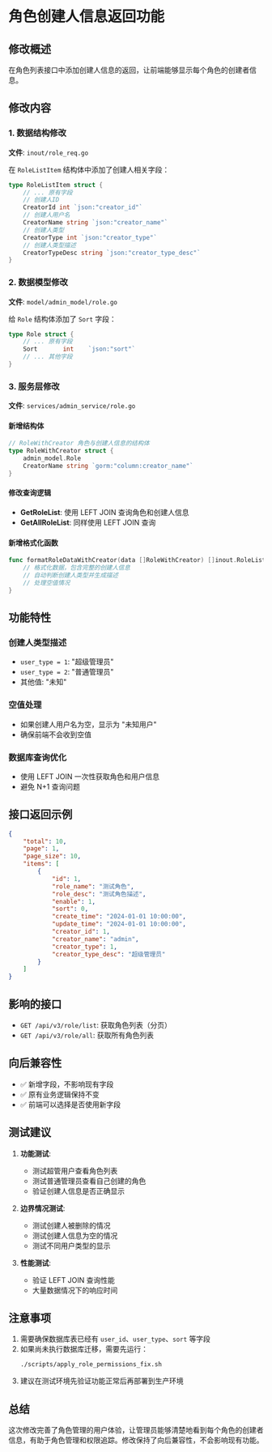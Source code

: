 # 角色创建人信息返回功能

## 修改概述

在角色列表接口中添加创建人信息的返回，让前端能够显示每个角色的创建者信息。

## 修改内容

### 1. 数据结构修改

**文件**: `inout/role_req.go`

在 `RoleListItem` 结构体中添加了创建人相关字段：

```go
type RoleListItem struct {
    // ... 原有字段
    // 创建人ID
    CreatorId int `json:"creator_id"`
    // 创建人用户名
    CreatorName string `json:"creator_name"`
    // 创建人类型
    CreatorType int `json:"creator_type"`
    // 创建人类型描述
    CreatorTypeDesc string `json:"creator_type_desc"`
}
```

### 2. 数据模型修改

**文件**: `model/admin_model/role.go`

给 `Role` 结构体添加了 `Sort` 字段：

```go
type Role struct {
    // ... 原有字段
    Sort       int    `json:"sort"`
    // ... 其他字段
}
```

### 3. 服务层修改

**文件**: `services/admin_service/role.go`

#### 新增结构体
```go
// RoleWithCreator 角色与创建人信息的结构体
type RoleWithCreator struct {
    admin_model.Role
    CreatorName string `gorm:"column:creator_name"`
}
```

#### 修改查询逻辑
- **GetRoleList**: 使用 LEFT JOIN 查询角色和创建人信息
- **GetAllRoleList**: 同样使用 LEFT JOIN 查询

#### 新增格式化函数
```go
func formatRoleDataWithCreator(data []RoleWithCreator) []inout.RoleListItem {
    // 格式化数据，包含完整的创建人信息
    // 自动判断创建人类型并生成描述
    // 处理空值情况
}
```

## 功能特性

### 创建人类型描述
- `user_type = 1`: "超级管理员"
- `user_type = 2`: "普通管理员"
- 其他值: "未知"

### 空值处理
- 如果创建人用户名为空，显示为 "未知用户"
- 确保前端不会收到空值

### 数据库查询优化
- 使用 LEFT JOIN 一次性获取角色和用户信息
- 避免 N+1 查询问题

## 接口返回示例

```json
{
    "total": 10,
    "page": 1,
    "page_size": 10,
    "items": [
        {
            "id": 1,
            "role_name": "测试角色",
            "role_desc": "测试角色描述",
            "enable": 1,
            "sort": 0,
            "create_time": "2024-01-01 10:00:00",
            "update_time": "2024-01-01 10:00:00",
            "creator_id": 1,
            "creator_name": "admin",
            "creator_type": 1,
            "creator_type_desc": "超级管理员"
        }
    ]
}
```

## 影响的接口

- `GET /api/v3/role/list`: 获取角色列表（分页）
- `GET /api/v3/role/all`: 获取所有角色列表

## 向后兼容性

- ✅ 新增字段，不影响现有字段
- ✅ 原有业务逻辑保持不变
- ✅ 前端可以选择是否使用新字段

## 测试建议

1. **功能测试**:
   - 测试超管用户查看角色列表
   - 测试普通管理员查看自己创建的角色
   - 验证创建人信息是否正确显示

2. **边界情况测试**:
   - 测试创建人被删除的情况
   - 测试创建人信息为空的情况
   - 测试不同用户类型的显示

3. **性能测试**:
   - 验证 LEFT JOIN 查询性能
   - 大量数据情况下的响应时间

## 注意事项

1. 需要确保数据库表已经有 `user_id`、`user_type`、`sort` 等字段
2. 如果尚未执行数据库迁移，需要先运行：
   ```bash
   ./scripts/apply_role_permissions_fix.sh
   ```
3. 建议在测试环境先验证功能正常后再部署到生产环境

## 总结

这次修改完善了角色管理的用户体验，让管理员能够清楚地看到每个角色的创建者信息，有助于角色管理和权限追踪。修改保持了向后兼容性，不会影响现有功能。 